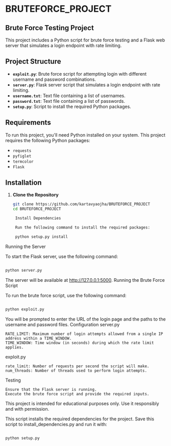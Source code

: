# BRUTEFORCE_PROJECT

## Brute Force Testing Project

This project includes a Python script for brute force testing and a Flask web server that simulates a login endpoint with rate limiting.

## Project Structure

- **`exploit.py`**: Brute force script for attempting login with different username and password combinations.
- **`server.py`**: Flask server script that simulates a login endpoint with rate limiting.
- **`username.txt`**: Text file containing a list of usernames.
- **`password.txt`**: Text file containing a list of passwords.
- **`setup.py`**: Script to install the required Python packages.

## Requirements

To run this project, you'll need Python installed on your system. This project requires the following Python packages:

- `requests`
- `pyfiglet`
- `termcolor`
- `Flask`

## Installation

1. **Clone the Repository**

   ```bash
   git clone https://github.com/kartavyaojha/BRUTEFORCE_PROJECT
   cd BRUTEFORCE_PROJECT

    Install Dependencies

    Run the following command to install the required packages:

    python setup.py install

Running the Server

To start the Flask server, use the following command:
```bash

python server.py
```

The server will be available at http://127.0.0.1:5000.
Running the Brute Force Script

To run the brute force script, use the following command:

```bash

python exploit.py
```

You will be prompted to enter the URL of the login page and the paths to the username and password files.
Configuration
server.py

    RATE_LIMIT: Maximum number of login attempts allowed from a single IP address within a TIME_WINDOW.
    TIME_WINDOW: Time window (in seconds) during which the rate limit applies.

exploit.py

    rate_limit: Number of requests per second the script will make.
    num_threads: Number of threads used to perform login attempts.

Testing

    Ensure that the Flask server is running.
    Execute the brute force script and provide the required inputs.


This project is intended for educational purposes only. Use it responsibly and with permission.


This script installs the required dependencies for the project. Save this script to install_dependencies.py and run it with:

```bash

python setup.py

```





